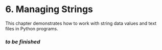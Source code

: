 # 6. Managing Strings

This chapter demonstrates how to work with string data values and text files in Python programs.

### _to be finished_